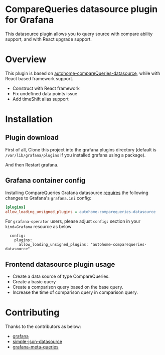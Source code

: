 # CompareQueries datasource plugin for Grafana

This datasource plugin allows you to query source with compare ability support, and with React upgrade support.


# Overview

This plugin is based on [autohome-compareQueries-datasource](https://github.com/AutohomeCorp/autohome-compareQueries-datasource), while with React based framework support.

- Construct with React framework
- Fix undefined data points issue
- Add timeShift alias support


# Installation

## Plugin download

First of all, Clone this project into the grafana plugins directory (default is `/var/lib/grafana/plugins` if you installed grafana using a package). 

And then Restart grafana.

## Grafana container config

Installing CompareQueries Grafana datasource [requires](https://grafana.com/docs/grafana/latest/setup-grafana/configure-grafana/#allow_loading_unsigned_plugins)
the following changes to Grafana's `grafana.ini` config:

``` ini
[plugins]
allow_loading_unsigned_plugins = autohome-comparequeries-datasource
```

For `grafana-operator` users, please adjust `config:` section in your `kind=Grafana` resource as below

```
  config:
    plugins:
      allow_loading_unsigned_plugins: "autohome-comparequeries-datasource"
```

## Frontend datasource plugin usage

- Create a data source of type CompareQueries.
- Create a basic query
- Create a comparison query based on the base query.
- Increase the time of comparison query in comparison query.

# Contributing

Thanks to the contributors as below:

- [grafana](https://github.com/grafana/grafana)
- [simple-json-datasource](https://github.com/grafana/simple-json-datasource)
- [grafana-meta-queries](https://github.com/GoshPosh/grafana-meta-queries)
